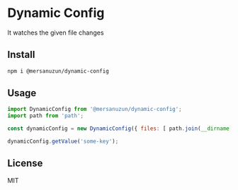 # Dynamic Config
It watches the given file changes

## Install
```sh
npm i @mersanuzun/dynamic-config
```

## Usage
```javascript
import DynamicConfig from '@mersanuzun/dynamic-config';
import path from 'path';

const dynamicConfig = new DynamicConfig({ files: [ path.join(__dirname, 'config.json') ] });

dynamicConfig.getValue('some-key');
```

## License
MIT
